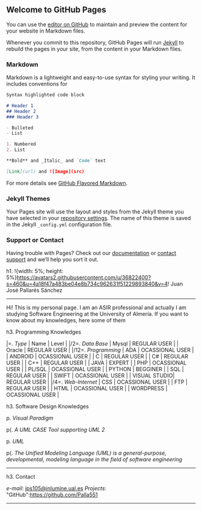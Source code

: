 ## Welcome to GitHub Pages

You can use the [editor on GitHub](https://github.com/Palla551/palla551.github.io/edit/master/index.md) to maintain and preview the content for your website in Markdown files.

Whenever you commit to this repository, GitHub Pages will run [Jekyll](https://jekyllrb.com/) to rebuild the pages in your site, from the content in your Markdown files.

### Markdown

Markdown is a lightweight and easy-to-use syntax for styling your writing. It includes conventions for

```markdown
Syntax highlighted code block

# Header 1
## Header 2
### Header 3

- Bulleted
- List

1. Numbered
2. List

**Bold** and _Italic_ and `Code` text

[Link](url) and ![Image](src)
```

For more details see [GitHub Flavored Markdown](https://guides.github.com/features/mastering-markdown/).

### Jekyll Themes

Your Pages site will use the layout and styles from the Jekyll theme you have selected in your [repository settings](https://github.com/Palla551/palla551.github.io/settings). The name of this theme is saved in the Jekyll `_config.yml` configuration file.

### Support or Contact

Having trouble with Pages? Check out our [documentation](https://help.github.com/categories/github-pages-basics/) or [contact support](https://github.com/contact) and we’ll help you sort it out.

h1. !{width: 5%; height: 5%}https://avatars2.githubusercontent.com/u/36822400?s=460&u=4a18f47a483be04e8b734c962631f51229893840&v=4! Juan José Pallarés Sánchez

----

Hi! This is my personal page. I am an ASIR professional and actually I am studying Software Engineering at the University of Almería.
If you want to know about my knowledges, here some of them

h3. Programming Knowledges

|=. *Type*                              |  Name        | Level                    |
|/2=. *Data Base*                       | Mysql        | REGULAR USER             |
                                        | Oracle       | REGULAR USER             |
|/12=. *Programming*                    | ADA          | OCASSIONAL USER          |
                                        | ANDROID      | OCASSIONAL USER          |
                                        | C            | REGULAR USER             |
                                        | C#           | REGULAR USER             |
                                        | C++          | REGULAR USER             |
                                        | JAVA         | EXPERT                   |
                                        | PHP          | OCASSIONAL USER          |
                                        | PL/SQL       | OCASSIONAL USER          |
                                        | PYTHON       | BEGGINER                 |
                                        | SQL          | REGULAR USER             |
                                        | SWIFT        | OCASSIONAL USER          |
                                        | VISUAL STUDIO| REGULAR USER             |
|/4=. *Web-Internet*                    | CSS          | OCASSIONAL USER          |
                                        | FTP          | REGULAR USER             |
                                        | HTML         | OCASSIONAL USER          |
                                        | WORDPRESS    | OCASSIONAL USER          |

h3. Software Design Knowledges

p. *Visual Paradigm*

p(. _A UML CASE Tool supporting UML 2_

p. *UML*

p(. _The Unified Modeling Language (UML) is a general-purpose, developmental, modeling language in the field of software engineering_

----

h3. Contact

*e-mail*: jps105@inlumine.ual.es
*Projects*: "GitHub":https://github.com/Palla551 

----
